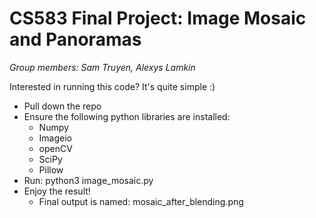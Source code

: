 # CS583 Final Project: Image Mosaic and Panoramas
*Group members: Sam Truyen, Alexys Lamkin*

Interested in running this code? It's quite simple :) 

* Pull down the repo
* Ensure the following python libraries are installed:
  - Numpy 
  - Imageio
  - openCV 
  - SciPy
  - Pillow
* Run: python3 image_mosaic.py
* Enjoy the result! 
  - Final output is named: mosaic_after_blending.png
